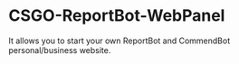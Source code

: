 # CSGO-ReportBot-WebPanel
It allows you to start your own ReportBot and CommendBot personal/business website.
